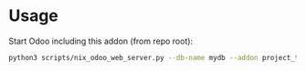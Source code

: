 # Usage

Start Odoo including this addon (from repo root):

```bash
python3 scripts/nix_odoo_web_server.py --db-name mydb --addon project_task_description_template
```
